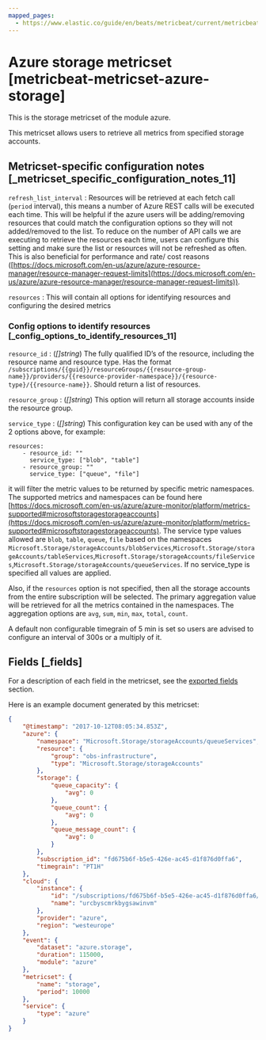 ```yaml
---
mapped_pages:
  - https://www.elastic.co/guide/en/beats/metricbeat/current/metricbeat-metricset-azure-storage.html
---
```


<!-- This file is generated! See scripts/docs_collector.py -->

# Azure storage metricset [metricbeat-metricset-azure-storage]

This is the storage metricset of the module azure.

This metricset allows users to retrieve all metrics from specified storage accounts.


## Metricset-specific configuration notes [_metricset_specific_configuration_notes_11]

`refresh_list_interval`
:   Resources will be retrieved at each fetch call (`period` interval), this means a number of Azure REST calls will be executed each time. This will be helpful if the azure users will be adding/removing resources that could match the configuration options so they will not added/removed to the list. To reduce on the number of API calls we are executing to retrieve the resources each time, users can configure this setting and make sure the list or resources will not be refreshed as often. This is also beneficial for performance and rate/ cost reasons ([https://docs.microsoft.com/en-us/azure/azure-resource-manager/resource-manager-request-limits](https://docs.microsoft.com/en-us/azure/azure-resource-manager/resource-manager-request-limits)).

`resources`
:   This will contain all options for identifying resources and configuring the desired metrics


### Config options to identify resources [_config_options_to_identify_resources_11]

`resource_id`
:   (*[]string*) The fully qualified ID’s of the resource, including the resource name and resource type. Has the format `/subscriptions/{{guid}}/resourceGroups/{{resource-group-name}}/providers/{{resource-provider-namespace}}/{resource-type}/{{resource-name}}`. Should return a list of resources.

`resource_group`
:   (*[]string*) This option will return all storage accounts inside the resource group.

`service_type`
:   (*[]string*) This configuration key can be used with any of the 2 options above, for example:

```
resources:
    - resource_id: ""
      service_type: ["blob", "table"]
    - resource_group: ""
      service_type: ["queue", "file"]
```

it will filter the metric values to be returned by specific metric namespaces. The supported metrics and namespaces can be found here [https://docs.microsoft.com/en-us/azure/azure-monitor/platform/metrics-supported#microsoftstoragestorageaccounts](https://docs.microsoft.com/en-us/azure/azure-monitor/platform/metrics-supported#microsoftstoragestorageaccounts). The service type values allowed are `blob`, `table`, `queue`, `file` based on the namespaces  `Microsoft.Storage/storageAccounts/blobServices`,`Microsoft.Storage/storageAccounts/tableServices`,`Microsoft.Storage/storageAccounts/fileServices`,`Microsoft.Storage/storageAccounts/queueServices`. If no service_type is specified all values are applied.

Also, if the `resources` option is not specified, then all the storage accounts from the entire subscription will be selected. The primary aggregation value will be retrieved for all the metrics contained in the namespaces. The aggregation options are `avg`, `sum`, `min`, `max`, `total`, `count`.

A default non configurable timegrain of 5 min is set so users are advised to configure an interval of 300s or  a multiply of it.

## Fields [_fields]

For a description of each field in the metricset, see the [exported fields](/reference/metricbeat/exported-fields-azure.md) section.

Here is an example document generated by this metricset:

```json
{
    "@timestamp": "2017-10-12T08:05:34.853Z",
    "azure": {
        "namespace": "Microsoft.Storage/storageAccounts/queueServices",
        "resource": {
            "group": "obs-infrastructure",
            "type": "Microsoft.Storage/storageAccounts"
        },
        "storage": {
            "queue_capacity": {
                "avg": 0
            },
            "queue_count": {
                "avg": 0
            },
            "queue_message_count": {
                "avg": 0
            }
        },
        "subscription_id": "fd675b6f-b5e5-426e-ac45-d1f876d0ffa6",
        "timegrain": "PT1H"
    },
    "cloud": {
        "instance": {
            "id": "/subscriptions/fd675b6f-b5e5-426e-ac45-d1f876d0ffa6/resourceGroups/obs-infrastructure/providers/Microsoft.Storage/storageAccounts/urcbyscmrkbygsawinvm/queueServices/default",
            "name": "urcbyscmrkbygsawinvm"
        },
        "provider": "azure",
        "region": "westeurope"
    },
    "event": {
        "dataset": "azure.storage",
        "duration": 115000,
        "module": "azure"
    },
    "metricset": {
        "name": "storage",
        "period": 10000
    },
    "service": {
        "type": "azure"
    }
}
```
